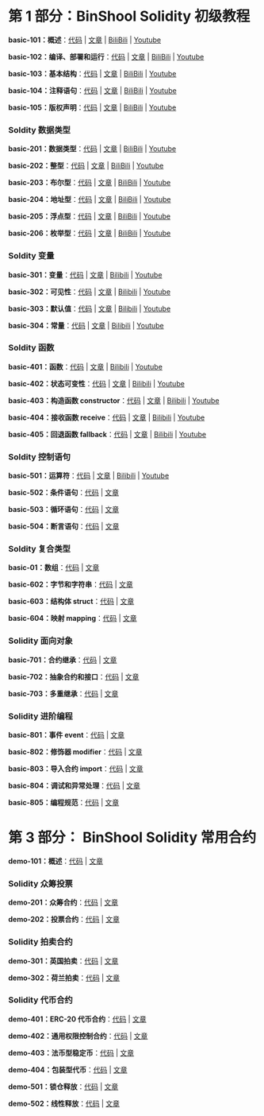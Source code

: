 # 第 1 部分：BinShool Solidity 初级教程

**basic-101：概述**：[代码](https://github.com/hitadao/solidity/tree/main/basic-101-Index) | [文章](https://binschool.org/solidity-basic/solidity-basic-index.html) | [BiliBili](https://www.bilibili.com/video/BV1c14y1R7L3) | [Youtube](https://youtu.be/WwU_05Wl1bo) 

**basic-102：编译、部署和运行**：[代码](https://github.com/hitadao/solidity/tree/main/basic-102-Process) | [文章](https://binschool.org/solidity-basic/solidity-process.html) | [BiliBili](https://www.bilibili.com/video/BV1NW4y1d7XL) | [Youtube](https://youtu.be/oDklL_Bmm04) 

**basic-103：基本结构**：[代码](https://github.com/hitadao/solidity/tree/main/basic-103-Syntax) | [文章](https://binschool.org/solidity-basic/solidity-syntax.html) | [BiliBili](https://www.bilibili.com/video/BV1oh4y157K8) | [Youtube](https://youtu.be/lEV-R30TIOw) 

**basic-104：注释语句**：[代码](https://github.com/hitadao/solidity/tree/main/basic-104-Note) | [文章](https://binschool.org/solidity-basic/solidity-note.html) | [BiliBili](https://www.bilibili.com/video/BV19N41127Pk) | [Youtube](https://youtu.be/cvLogvkVg5g) 

**basic-105：版权声明**：[代码](https://github.com/hitadao/solidity/tree/main/basic-105-Spdx) | [文章](https://binschool.org/solidity-basic/solidity-spdx.html) | [BiliBili](https://www.bilibili.com/video/BV1nj411o7M6) | [Youtube](https://youtu.be/3otW_llb6is) 

### Soldity 数据类型

**basic-201：数据类型**：[代码](https://github.com/hitadao/solidity/tree/main/basic-201-DataType) | [文章](https://binschool.org/solidity-basic/solidity-datatype.html) | [BiliBili](https://www.bilibili.com/video/BV1UF411Q7Y8) | [Youtube](https://youtu.be/PBrn_XJqi0I) 

**basic-202：整型**：[代码](https://github.com/hitadao/solidity/tree/main/basic-202-Integer) | [文章](https://binschool.org/solidity-basic/solidity-integer.html) | [BiliBili](https://www.bilibili.com/video/BV1Nh4y1L7B9) | [Youtube](https://youtu.be/NrQKOkw5q9ws) 

**basic-203：布尔型**：[代码](https://github.com/hitadao/solidity/tree/main/203-Bool) | [文章](https://binschool.org/solidity-basic/solidity-bool.html) | [BiliBili](https://www.bilibili.com/video/BV18u411L7Ki) | [Youtube](https://youtu.be/85RWHNWTugw) 

**basic-204：地址型**：[代码](https://github.com/hitadao/solidity/tree/main/basic-204-Address) | [文章](https://binschool.org/solidity-basic/solidity-address.html) | [BiliBili](https://www.bilibili.com/video/BV1cm4y177eW) | [Youtube](https://youtu.be/xvCcQ-fVRic) 

**basic-205：浮点型**：[代码](https://github.com/hitadao/solidity/tree/main/basic-205-Float) | [文章](https://binschool.org/solidity-basic/solidity-float.html) | [BiliBili](https://www.bilibili.com/video/BV1Xz4y147oJ) | [Youtube](https://youtu.be/UyNt6mRXb04) 

**basic-206：枚举型**：[代码](https://github.com/hitadao/solidity/tree/main/basic-206-Enum) | [文章](https://binschool.org/solidity-basic/solidity-enum.html) | [BiliBili](https://www.bilibili.com/video/BV1Sh4y1L7uJ) | [Youtube](https://youtu.be/kcAsjDCbFqQ) 

### Soldity 变量

**basic-301：变量**：[代码](https://github.com/hitadao/solidity/tree/main/basic-301-Variable) | [文章](https://binschool.org/solidity-basic/solidity-variable.html) | [Bilibili](https://www.bilibili.com/video/BV1jV411L7u2)  |  [Youtube](https://youtu.be/TkPPYdqVFlM)

**basic-302：可见性**：[代码](https://github.com/hitadao/solidity/tree/main/basic-302-Visibility) | [文章](https://binschool.org/solidity-basic/solidity-visibility.html) | [Bilibili](https://www.bilibili.com/video/BV1ih4y1k71T)  |  [Youtube](https://youtu.be/60_Br5_hQTo)

**basic-303：默认值**：[代码](https://github.com/hitadao/solidity/tree/main/basic-303-Default) | [文章](https://binschool.org/solidity-basic/solidity-default.html) | [Bilibili](https://www.bilibili.com/video/BV1vP411W7nR)  |  [Youtube](https://youtu.be/kp_K1-GcWMM)

**basic-304：常量**：[代码](https://github.com/hitadao/solidity/tree/main/basic-304-Const) | [文章](https://binschool.org/solidity-basic/solidity-const.html) | [Bilibili](https://www.bilibili.com/video/BV1FV4y1e7Bd)  |  [Youtube](https://youtu.be/k1rFT0_xEWI)

### Soldity 函数

**basic-401：函数**：[代码](https://github.com/hitadao/solidity/tree/main/basic-401-Function) | [文章](https://binschool.org/solidity-basic/solidity-function.html) | [Bilibili](https://www.bilibili.com/video/BV16m4y1T73a)  |  [Youtube](https://youtu.be/2WKdn-xuwbA)

**basic-402：状态可变性**：[代码](https://github.com/hitadao/solidity/tree/main/basic-402-StateMutability) | [文章](https://binschool.org/solidity-basic/solidity-state-mutability.html) | [Bilibili](https://www.bilibili.com/video/BV1nm4y157qo)  |  [Youtube](https://youtu.be/VXHut7f-yLc)

**basic-403：构造函数 constructor**：[代码](https://github.com/hitadao/solidity/tree/main/basic-403-Constructor) | [文章](https://binschool.org/solidity-basic/solidity-constructor.html) | [Bilibili](https://www.bilibili.com/video/BV1uN411J76U)  |  [Youtube](https://youtu.be/F5bEA1kJ8tk)

**basic-404：接收函数 receive**：[代码](https://github.com/hitadao/solidity/tree/main/basic-403-Receive) | [文章](https://binschool.org/solidity-basic/solidity-receive.html) | [Bilibili](https://www.bilibili.com/video/BV1uN411J76U)  |  [Youtube](https://youtu.be/F5bEA1kJ8tk)

**basic-405：回退函数 fallback**：[代码](https://github.com/hitadao/solidity/tree/main/basic-403-Fallback) | [文章](https://binschool.org/solidity-basic/solidity-fallback.html) | [Bilibili](https://www.bilibili.com/video/BV1QM41197Fr)  |  [Youtube](https://youtu.be/L6aKkMrtI60)


### Soldity 控制语句

**basic-501：运算符**：[代码](https://github.com/hitadao/solidity/tree/main/basic-501-Operator) | [文章](https://binschool.org/solidity-basic/solidity-operator.html) | [Bilibili](https://www.bilibili.com/video/BV1Q84y197sr)  |  [Youtube](https://youtu.be/WhKrXQnBNQo)


**basic-502：条件语句**：[代码](https://github.com/hitadao/solidity/tree/main/basic-basic-502-Condition) | [文章](https://binschool.org/solidity-basic/solidity-condition.html)

**basic-503：循环语句**：[代码](https://github.com/hitadao/solidity/tree/main/basic-503-Loop) | [文章](https://binschool.org/solidity-basic/solidity-loop.html)

**basic-504：断言语句**：[代码](https://github.com/hitadao/solidity/tree/main/basic-504-Assert) | [文章](https://binschool.org/solidity-basic/solidity-assert.html)

### Soldity 复合类型

**basic-01：数组**：[代码](https://github.com/hitadao/solidity/tree/main/basic-601-Array) | [文章](https://binschool.org/solidity-basic/solidity-array.html)

**basic-602：字节和字符串**：[代码](https://github.com/hitadao/solidity/tree/main/basic-602-String) | [文章](https://binschool.org/solidity-basic/solidity-string.html)

**basic-603：结构体 struct**：[代码](https://github.com/hitadao/solidity/tree/main/basic-603-Struct) | [文章](https://binschool.org/solidity-basic/solidity-struct.html)

**basic-604：映射 mapping**：[代码](https://github.com/hitadao/solidity/tree/main/basic-604-Mapping) | [文章](https://binschool.org/solidity-basic/solidity-mapping.html)

### Solidity 面向对象

**basic-701：合约继承**：[代码](https://github.com/hitadao/solidity/tree/main/basic-701-Inherit) | [文章](https://binschool.org/solidity-basic/solidity-inherit.html)

**basic-702：抽象合约和接口**：[代码](https://github.com/hitadao/solidity/tree/main/basic-701-Interface) | [文章](https://binschool.org/solidity-basic/solidity-interface.html)

**basic-703：多重继承**：[代码](https://github.com/hitadao/solidity/tree/main/basic-703-MultiInherit) | [文章](https://binschool.org/solidity-basic/solidity-multi-inherit.html)

### Solidity 进阶编程

**basic-801：事件 event**：[代码](https://github.com/hitadao/solidity/tree/main/basic-801-Event) | [文章](https://binschool.org/solidity-basic/solidity-event.html)

**basic-802：修饰器 modifier**：[代码](https://github.com/hitadao/solidity/tree/main/basic-802-Modifier) | [文章](https://binschool.org/solidity-basic/solidity-modifier.html)

**basic-803：导入合约 import**：[代码](https://github.com/hitadao/solidity/tree/main/basic-803-Debug) | [文章](https://binschool.org/solidity-basic/solidity-import.html)

**basic-804：调试和异常处理**：[代码](https://github.com/hitadao/solidity/tree/main/basic-804-Debug) | [文章](https://binschool.org/solidity-basic/solidity-debug.html)

**basic-805：编程规范**：[代码](https://github.com/hitadao/solidity/tree/main/basic-805-Conventions) | [文章](https://binschool.org/solidity-basic/solidity-conventions.html)

# 第 3 部分： BinShool Solidity 常用合约

**demo-101：概述**：[代码](https://github.com/hitadao/solidity/tree/main/demo-101-Index) | [文章](https://binschool.org/solidity-demo/solidity-demo-index.html)

### Solidity 众筹投票

**demo-201：众筹合约**：[代码](https://github.com/hitadao/solidity/tree/main/demo-201-CrowdFunding) | [文章](https://binschool.org/solidity-demo/solidity-demo-crowdfunding.html)

**demo-202：投票合约**：[代码](https://github.com/hitadao/solidity/tree/main/demo-202-Voting) | [文章](https://binschool.org/solidity-demo/solidity-demo-voting.html)

### Solidity 拍卖合约

**demo-301：英国拍卖**：[代码](https://github.com/hitadao/solidity/tree/main/demo-301-AuctionEnglish) | [文章](https://binschool.org/solidity-demo/solidity-demo-auction-english.html)

**demo-302：荷兰拍卖**：[代码](https://github.com/hitadao/solidity/tree/main/demo-302-AuctionDutch) | [文章](https://binschool.org/solidity-demo/solidity-demo-auction-dutch.html)

### Solidity 代币合约

**demo-401：ERC-20 代币合约**：[代码](https://github.com/hitadao/solidity/tree/main/demo-401-Erc20) | [文章](https://binschool.org/solidity-demo/solidity-demo-erc20.html)

**demo-402：通用权限控制合约**：[代码](https://github.com/hitadao/solidity/tree/main/demo-402-Ownable) | [文章](https://binschool.org/solidity-demo/solidity-demo-ownable.html)

**demo-403：法币型稳定币**：[代码](https://github.com/hitadao/solidity/tree/main/demo-403-StableCoin) | [文章](https://binschool.org/solidity-demo/solidity-demo-stablecoin-legal.html)

**demo-404：包装型代币**：[代码](https://github.com/hitadao/solidity/tree/main/demo-404-WrappedCoin) | [文章](https://binschool.org/solidity-demo/solidity-demo-wrapped-coin.html)

**demo-501：锁仓释放**：[代码](https://github.com/hitadao/solidity/tree/main/demo-501-VestingLockup) | [文章](https://binschool.org/solidity-demo/solidity-demo-vesting-lockup.html)

**demo-502：线性释放**：[代码](https://github.com/hitadao/solidity/tree/main/demo-502-Vesting) | [文章](https://binschool.org/solidity-demo/solidity-demo-vesting.html)